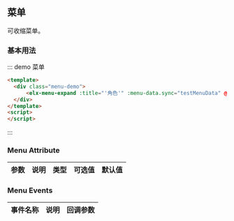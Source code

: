 <script>
  import testMenuData from '../../../examples/assets/menu.json';
  export default {
    data:function(){
	    return {
	    	testMenuData: [],
	    	menuActive: '',
	    	menuOpen: '',
	    	menuType: 'outer',
	    	searchFocus: false,
	    	guideArrowShow: false
		}
	},
	methods: {
		menuChange: function(model) {
			console.log(model);
		}
	},
	watch: {
		openValue: function(val, oldVal) {
		    this.menuOpen = val;	
		},
		activeValue: function(val, oldVal) {
		    this.menuActive = val;	
		}
	},
	created: function() {
		var fun=function(node){
			node.open=true;
			node.active=false;
			node.modelcode=node.menuId;
			node.parentcode=node.parentId;
			node.modelname=node.menuName;
			node.modeltype=node.menuType;
			node.images=node.menuIcon;
			if(node.children.length==0)
				return;
			for(var i=0;i<node.children.length;i++){
				fun(node.children[i]);
			}
		};
		for (var i = 0;i < testMenuData.length;i++) {
			fun(testMenuData[i]);
		}
		this.testMenuData = testMenuData;
		console.log(this.testMenuData)
	}
  }
</script>
<style>
.menu-demo{
	height: 400px;
	overflow: hidden;
	position: relative;
}
</style>

## 菜单

可收缩菜单。

### 基本用法


::: demo 菜单
```html
<template>
  <div class="menu-demo">
  	  <elx-menu-expand :title="'角色'" :menu-data.sync="testMenuData" @menu-change = "menuChange"></elx-menu-expand>
  </div>
</template>
<script>
</script>
```
:::


### Menu Attribute
| 参数      | 说明    | 类型      | 可选值       | 默认值   |
|---------- |-------- |---------- |-------------  |-------- |

### Menu Events
| 事件名称      | 说明    | 回调参数      |
|---------- |-------- |---------- |

